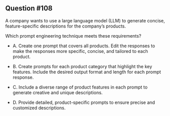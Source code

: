## Question #108

 A company wants to use a large language model (LLM) to generate concise, feature-specific descriptions for the company’s products.

Which prompt engineering technique meets these requirements?

- A. Create one prompt that covers all products. Edit the responses to make the responses more specific, concise, and tailored to each product.

- B. Create prompts for each product category that highlight the key features. Include the desired output format and length for each prompt response.

- C. Include a diverse range of product features in each prompt to generate creative and unique descriptions.

- D. Provide detailed, product-specific prompts to ensure precise and customized descriptions.